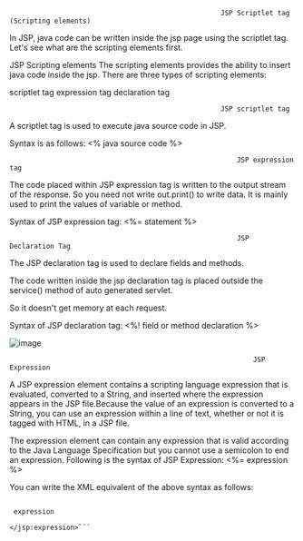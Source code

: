                                                         JSP Scriptlet tag (Scripting elements)

In JSP, java code can be written inside the jsp page using the scriptlet tag. Let's see what are the scripting elements first.

JSP Scripting elements
The scripting elements provides the ability to insert java code inside the jsp. There are three types of scripting elements:

scriptlet tag
expression tag
declaration tag

                                                        JSP scriptlet tag
                                                        
A scriptlet tag is used to execute java source code in JSP. 

Syntax is as follows:  <%  java source code %>  

                                                            JSP expression tag

The code placed within JSP expression tag is written to the output stream of the response. So you need not write out.print() to write data. It is mainly used to print the values of variable or method.

Syntax of JSP expression tag:  <%=  statement %>  

                                                            JSP Declaration Tag
The JSP declaration tag is used to declare fields and methods.

The code written inside the jsp declaration tag is placed outside the service() method of auto generated servlet.

So it doesn't get memory at each request.

Syntax of JSP declaration tag:  <%!  field or method declaration %>  

![image](https://github.com/shardapatil/Sharda/assets/53011896/4b125c97-8821-456d-a08e-4746e22df1fa)

                                                                JSP Expression
                                                                
A JSP expression element contains a scripting language expression that is evaluated, converted to a String, and inserted where the expression appears in the JSP file.Because the value of an expression is converted to a String, you can use an expression within a line of text, whether or not it is tagged with HTML, in a JSP file.

The expression element can contain any expression that is valid according to the Java Language Specification but you cannot use a semicolon to end an expression.
Following is the syntax of JSP Expression:  <%= expression %>

You can write the XML equivalent of the above syntax as follows:

```<jsp:expression>

 expression
 
</jsp:expression>```


